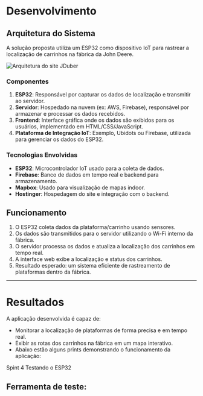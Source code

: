 # Desenvolvimento

## Arquitetura do Sistema

A solução proposta utiliza um ESP32 como dispositivo IoT para rastrear a localização de carrinhos na fábrica da John Deere. 

![Arquitetura do site JDuber](Assets/ArquiteturadositeJDuber.drawio.png)


### Componentes
1. **ESP32**: Responsável por capturar os dados de localização e transmitir ao servidor.
2. **Servidor**: Hospedado na nuvem (ex: AWS, Firebase), responsável por armazenar e processar os dados recebidos.
3. **Frontend**: Interface gráfica onde os dados são exibidos para os usuários, implementado em HTML/CSS/JavaScript.
4. **Plataforma de Integração IoT**: Exemplo, Ubidots ou Firebase, utilizada para gerenciar os dados do ESP32.

### Tecnologias Envolvidas
- **ESP32**: Microcontrolador IoT usado para a coleta de dados.
- **Firebase**: Banco de dados em tempo real e backend para armazenamento.
- **Mapbox**: Usado para visualização de mapas indoor.
- **Hostinger**: Hospedagem do site e integração com o backend.

## Funcionamento

1. O ESP32 coleta dados da plataforma/carrinho usando sensores.
2. Os dados são transmitidos para o servidor utilizando o Wi-Fi interno da fábrica.
3. O servidor processa os dados e atualiza a localização dos carrinhos em tempo real.
4. A interface web exibe a localização e status dos carrinhos.
5. Resultado esperado: um sistema eficiente de rastreamento de plataformas dentro da fábrica.

---

# Resultados

A aplicação desenvolvida é capaz de:
- Monitorar a localização de plataformas de forma precisa e em tempo real.
- Exibir as rotas dos carrinhos na fábrica em um mapa interativo.
- Abaixo estão alguns prints demonstrando o funcionamento da aplicação:



Spint 4 Testando o ESP32

Ferramenta de teste:
- 




